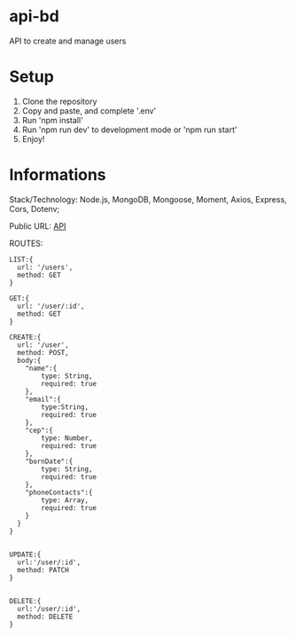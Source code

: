 # api-bd
API to create and manage users

# Setup
1. Clone the repository
2. Copy and paste, and complete '.env'
3. Run 'npm install'
4. Run 'npm run dev' to development mode or 'npm run start'
5. Enjoy!

# Informations

Stack/Technology: Node.js, MongoDB, Mongoose, Moment, Axios, Express, Cors, Dotenv;

Public URL: [API](https://api-bemoldigital.herokuapp.com)

ROUTES:

    LIST:{
      url: '/users',
      method: GET
    }

    GET:{
      url: '/user/:id',
      method: GET
    }

    CREATE:{
      url: '/user',
      method: POST,
      body:{
        "name":{
            type: String,
            required: true
        },
        "email":{
            type:String,
            required: true
        },
        "cep":{
            type: Number,
            required: true
        },
        "bornDate":{
            type: String,
            required: true
        },
        "phoneContacts":{
            type: Array,
            required: true
        }
      }
    }


    UPDATE:{
      url:'/user/:id',
      method: PATCH
    }


    DELETE:{
      url:'/user/:id',
      method: DELETE
    }
